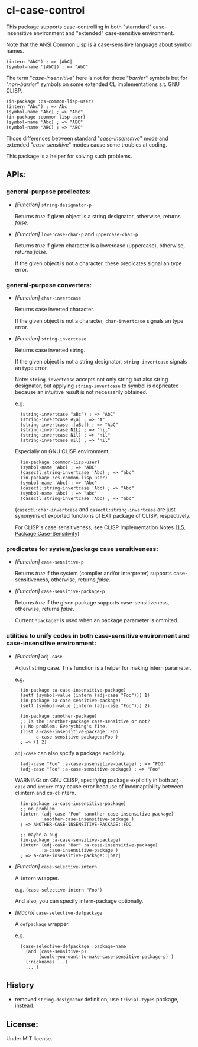 cl-case-control
====

This package supports case-controlling in both "starndard" case-insensitive environment and "extended" case-sensitive environment.

Note that the ANSI Common Lisp is a case-sensitive language about symbol names.

    (intern "AbC") ; => |AbC|
    (symbol-name '|AbC|) ; => "AbC"

The term "*case-insensitive*" here is not for those "*barrier*" symbols but for "*non-barrier*" symbols on some extended CL implementations s.t. GNU CLISP.

    (in-package :cs-common-lisp-user)
    (intern "Abc") ; => Abc
    (symbol-name 'Abc) ; => "Abc"
    (in-package :common-lisp-user)
    (symbol-name 'Abc) ; => "ABC"
    (symbol-name 'ABC) ; => "ABC"

Those differences between standard "*case-insensitive*" mode and extended "*case-sensitive*" modes cause some troubles at coding.

This package is a helper for solving such problems.

## APIs:

### general-purpose predicates:

* *[Function]* `string-designator-p`

  Returns *true* if given object is a string designator, otherwise, returns *false*.

* *[Function]* `lowercase-char-p` and `uppercase-char-p`

  Returns *true* if given character is a lowercase (uppercase), otherwise, returns *false*.

  If the given object is not a character, these predicates signal an type error. 

### general-purpose converters:
* *[Function]* `char-invertcase`

  Returns case inverted character.

  If the given object is not a character, `char-invertcase` signals an type error.

* *[Function]* `string-invertcase`

  Returns case inverted string. 

  If the given object is not a string designator, `string-invertcase` signals an type error.

  Note: `string-invertcase` accepts not only string but also string designator,
  but applying `string-invertcase` to symbol is depricated because an intuitive result is not necessarily obtained. 

  e.g.

        (string-invertcase "aBc") ; => "AbC"
        (string-invertcase #\a) ; => "A"
        (string-invertcase :|aBc|) ; => "AbC"
        (string-invertcase NIL) ; => "nil"
        (string-invertcase Nil) ; => "nil"
        (string-invertcase nil) ; => "nil"

  Especially on GNU CLISP environment;

        (in-package :common-lisp-user)
        (symbol-name 'Abc) ; => "ABC"
        (casectl:string-invertcase 'Abc) ; => "abc"
        (in-package :cs-common-lisp-user)
        (symbol-name 'Abc) ; => "Abc"
        (casectl:string-invertcase 'Abc) ; => "Abc"
        (symbol-name :Abc) ; => "abc"
        (casectl:string-invertcase :Abc) ; => "abc"

  (`casectl:char-invertcase` and `casectl:string-invertcase` are just synonyms of exported functions of EXT package of CLISP, respectively.

  For CLISP's case sensitiveness, see CLISP Implementation Notes [11.5. Package Case-Sensitivity](http://clisp.org/impnotes/package-case.html))

### predicates for system/package case sensitiveness:

* *[Function]* `case-sensitive-p`

  Returns *true* if the system (compiler and/or interpreter) supports case-sensitiveness, otherwise, returns *false*.

* *[Function]* `case-sensitive-package-p`

  Returns *true* if the given package supports case-sensitiveness, otherwise, returns *false*.

  Current `*package*` is used when an package parameter is ommited.

### utilities to unify codes in both case-sensitive environment and case-insensitive environment:

* *[Function]* `adj-case`

  Adjust string case. This function is a helper for making intern parameter.

  e.g.

        (in-package :a-case-insensitive-package)
        (setf (symbol-value (intern (adj-case "Foo"))) 1)
        (in-package :a-case-sensitive-package)
        (setf (symbol-value (intern (adj-case "Foo"))) 2)

        (in-package :another-package)
        ;; Is the :another-package case-sensitive or not?
        ;; No problem. Everything's fine.
        (list a-case-insensitive-package::Foo
              a-case-sensitive-package::Foo )
        ; => (1 2)

  `adj-case` can also spcify a package explicitly.

        (adj-case "Foo" :a-case-insensitive-package) ; => "FOO"
        (adj-case "Foo" :a-case-sensitive-package) ; => "Foo"

   WARNING: on GNU CLISP, specifying package explicitly
   in both `adj-case` and `intern` may cause error because of incomaptibility between cl:intern and cs-cl:intern.

        (in-package :a-case-insensitive-package)
        ;; no problem
        (intern (adj-case "Foo" :another-case-insensitive-package)
                :another-case-insensitive-package )
        ; => ANOTHER-CASE-INSENSITIVE-PACKAGE::FOO

        ;; maybe a bug
        (in-package :a-case-sensitive-package)
        (intern (adj-case "Bar" :a-case-insensitive-package)
                :a-case-insensitive-package )
        ; => a-case-insensitive-package::|bar|

* *[Function]* `case-selective-intern`

  A `intern` wrapper.

  e.g. `(case-selective-intern "Foo")`

  And also, you can specify intern-package optionally.


* *[Macro]* `case-selective-defpackage`

  A `defpackage` wrapper.

  e.g.

        (case-selective-defpackage :package-name
          (and (case-sensitive-p)
               (would-you-want-to-make-case-sensitive-package-p) )
          (:nicknames ...)
          ... )

## History
* removed `string-designator` definition; use `trivial-types` package, instead.

## License:
Under MIT license.
